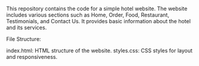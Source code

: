 This repository contains the code for a simple hotel website. The website includes various sections such as Home, Order, Food, Restaurant, Testimonials, and Contact Us.
It provides basic information about the hotel and its services.


File Structure:

index.html: HTML structure of the website.
styles.css: CSS styles for layout and responsiveness.

